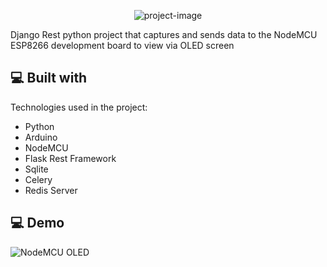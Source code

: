 <p align="center"><img src="https://socialify.git.ci/bi0punk/oled-quake-viewer/image?language=1&amp;name=1&amp;owner=1&amp;stargazers=1&amp;theme=Light" alt="project-image"></p>

<p id="description">Django Rest python project that captures and sends data to the NodeMCU ESP8266 development board to view via OLED screen</p>

  
  
<h2>💻 Built with</h2>

Technologies used in the project:

*   Python
*   Arduino
*   NodeMCU
*   Flask Rest Framework
*   Sqlite
*   Celery
*   Redis Server

<h2>💻 Demo</h2>

![NodeMCU OLED](https://ibb.co/sFjB8Bg)
